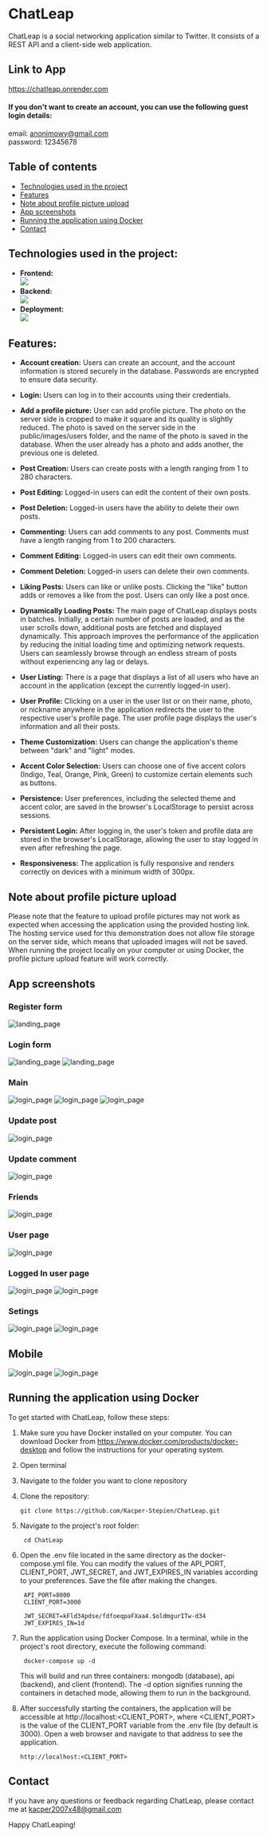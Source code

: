 # ChatLeap
ChatLeap is a social networking application similar to Twitter. It consists of a REST API  and a client-side web application.

## Link to App
https://chatleap.onrender.com
#### If you don't want to create an account, you can use the following guest login details:
email: anonimowy@gmail.com <br>
password: 12345678

## Table of contents
- [Technologies used in the project](#technologies-used-in-the-project)
- [Features](#features)
- [Note about profile picture upload](#note-about-profile-picture-upload)
- [App screenshots](#app-screenshots)
- [Running the application using Docker](#running-the-application-using-docker)
- [Contact](#contact)

## Technologies used in the project:
- <b>Frontend:</b> <br>
[![](https://skills.thijs.gg/icons?i=react,ts,sass,xd,&theme=dark)](https://skills.thijs.gg)
- <b>Backend:</b> <br>
[![](https://skills.thijs.gg/icons?i=js,nodejs,express,mongo,&theme=dark)](https://skills.thijs.gg)
- <b>Deployment:</b> <br>
[![](https://skills.thijs.gg/icons?i=docker,&theme=dark)](https://skills.thijs.gg)

## Features:
- <b>Account creation:</b> Users can create an account, and the account information is stored securely in the database. Passwords are encrypted to ensure data security.

- <b>Login:</b> Users can log in to their accounts using their credentials.

- <b>Add a profile picture:</b> User can add profile picture. The photo on the server side is cropped to make it square and its quality is slightly reduced. The photo is saved on the server side in the public/images/users folder, and the name of the photo is saved in the database. When the user already has a photo and adds another, the previous one is deleted.

- <b>Post Creation:</b> Users can create posts with a length ranging from 1 to 280 characters.

- <b>Post Editing:</b> Logged-in users can edit the content of their own posts.

- <b>Post Deletion:</b> Logged-in users have the ability to delete their own posts.

- <b>Commenting:</b> Users can add comments to any post. Comments must have a length ranging from 1 to 200 characters.

- <b>Comment Editing:</b> Logged-in users can edit their own comments.

- <b>Comment Deletion:</b> Logged-in users can delete their own comments.

- <b>Liking Posts:</b> Users can like or unlike posts. Clicking the "like" button adds or removes a like from the post. Users can only like a post once.

- <b>Dynamically Loading Posts:</b> The main page of ChatLeap displays posts in batches. Initially, a certain number of posts are loaded, and as the user scrolls down, additional posts are fetched and displayed dynamically. This approach improves the performance of the application by reducing the initial loading time and optimizing network requests. Users can seamlessly browse through an endless stream of posts without experiencing any lag or delays.

- <b>User Listing:</b> There is a page that displays a list of all users who have an account in the application (except the currently logged-in user).

- <b>User Profile:</b> Clicking on a user in the user list or on their name, photo, or nickname anywhere in the application redirects the user to the respective user's profile page. The user profile page displays the user's information and all their posts.

- <b>Theme Customization:</b> Users can change the application's theme between "dark" and "light" modes.

- <b>Accent Color Selection:</b> Users can choose one of five accent colors (Indigo, Teal, Orange, Pink, Green) to customize certain elements such as buttons.

- <b>Persistence:</b> User preferences, including the selected theme and accent color, are saved in the browser's LocalStorage to persist across sessions.

- <b>Persistent Login:</b> After logging in, the user's token and profile data are stored in the browser's LocalStorage, allowing the user to stay logged in even after refreshing the page.

- <b>Responsiveness:</b> The application is fully responsive and renders correctly on devices with a minimum width of 300px.

## Note about profile picture upload
Please note that the feature to upload profile pictures may not work as expected when accessing the application using the provided hosting link. The hosting service used for this demonstration does not allow file storage on the server side, which means that uploaded images will not be saved.
When running the project locally on your computer or using Docker, the profile picture upload feature will work correctly.

## App screenshots
### Register form
![landing_page](/Screens/RegisterForm.png)
### Login form
![landing_page](/Screens/LoginForm.png)
![landing_page](/Screens/LoginForm2.png)
### Main
![login_page](/Screens/Main.png)
![login_page](/Screens/Main2.png)
![login_page](/Screens/Main3.png)
### Update post
![login_page](/Screens/UpdatePost.png)
### Update comment
![login_page](/Screens/UpdateComment.png)
### Friends
![login_page](/Screens/Friends.png)
### User page
![login_page](/Screens/UserPage.png)
### Logged In user page 
![login_page](/Screens/LoggedInUserPage.png)
![login_page](/Screens/LoggedInUserPage2.png)
### Setings
![login_page](/Screens/Settings.png)
![login_page](/Screens/Settings2.png)
## Mobile
![login_page](/Screens/MobileMain.png)
![login_page](/Screens/MobileMenu.png)

## Running the application using Docker
To get started with ChatLeap, follow these steps:
1.	Make sure you have Docker installed on your computer. You can download Docker from https://www.docker.com/products/docker-desktop and follow the instructions for your operating system.

2.	Open terminal

3.	Navigate to the folder you want to clone repository

4.	Clone the repository: 
	
        git clone https://github.com/Kacper-Stepien/ChatLeap.git
        
3. Navigate to the project's root folder:

      	cd ChatLeap
	
4. Open the .env file located in the same directory as the docker-compose.yml file. You can modify the values of the API_PORT, CLIENT_PORT, JWT_SECRET, and JWT_EXPIRES_IN variables according to your preferences. Save the file after making the changes.

		API_PORT=8000
		CLIENT_PORT=3000

		JWT_SECRET=kFld34pdse/fdfoeqpaFXaa4.$oldmgurITw-d34
		JWT_EXPIRES_IN=1d
      
5. Run the application using Docker Compose. In a terminal, while in the project's root directory, execute the following command:

      	docker-compose up -d
	
	This will build and run three containers: mongodb (database), api (backend), and client (frontend). The -d option signifies running the containers in detached mode, allowing them to run in the background.

6. After successfully starting the containers, the application will be accessible at http://localhost:<CLIENT_PORT>, where <CLIENT_PORT> is the value of the CLIENT_PORT variable from the .env file (by default is 3000). Open a web browser and navigate to that address to see the application.

       http://localhost:<CLIENT_PORT>
       

## Contact
If you have any questions or feedback regarding ChatLeap, please contact me at kacper2007x48@gmail.com

Happy ChatLeaping!
